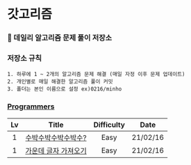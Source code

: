 # 갓고리즘

### 💬 데일리 알고리즘 문제 풀이 저장소

### 저장소 규칙

    1. 하루에 1 ~ 2개의 알고리즘 문제 해결 (매일 자정 이후 문제 업데이트)
    2. 개인별로 매일 해결한 알고리즘 풀이 커밋
    3. 폴더는 본인 이름으로 설정 ex)0216/minho

### [Programmers]

| Lv  |         Title          | Difficulty |   Date   |
| :-: | :--------------------: | :--------: | :------: |
|  1  | [수박수박수박수박수?]  |    Easy    | 21/02/16 |
|  1  | [가운데 글자 가져오기] |    Easy    | 21/02/16 |

<!-- 프로그래머스 -->

[programmers]: https://programmers.co.kr/learn/challenges
[수박수박수박수박수?]: https://programmers.co.kr/learn/courses/30/lessons/12922
[가운데 글자 가져오기]: https://programmers.co.kr/learn/courses/30/lessons/12903
